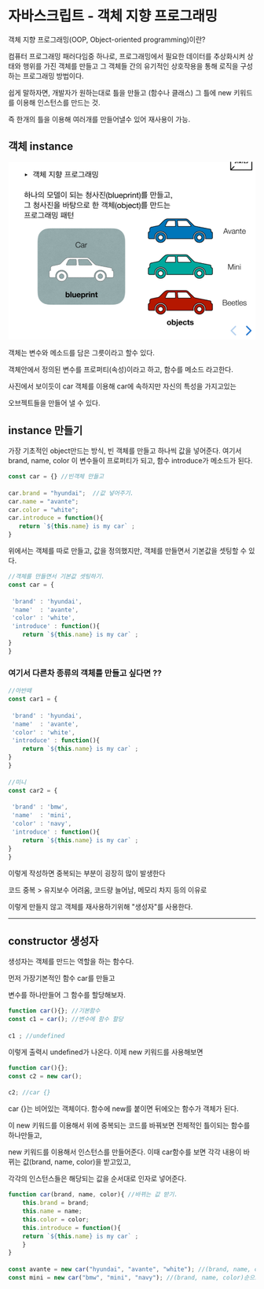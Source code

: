 # 자바스크립트 - 객체 지향 프로그래밍
객체 지향 프로그래밍(OOP, Object-oriented programming)이란?

컴퓨터 프로그래밍 패러다임중 하나로, 프로그래밍에서 필요한 데이터를 추상화시켜 상태와 행위를 가진 객체를 만들고 그 객체들 간의 유기적인 상호작용을 통해 로직을 구성하는 프로그래밍 방법이다.

쉽게 말하자면, 개발자가 원하는대로 틀을 만들고 (함수나 클래스)
그 틀에 new 키워드를 이용해 인스턴스를 만드는 것. 

즉 한개의 틀을 이용해 여러개를 만들어낼수 있어 재사용이 가능.

## 객체 instance
![Alt text](../IMG/object.png)

객체는 변수와 메소드를 담은 그릇이라고 할수 있다.

객체안에서 정의된 변수를 프로퍼티(속성)이라고 하고, 함수를 메소드 라고한다. 

사진에서 보이듯이 car 객체를 이용해 car에 속하지만 자신의 특성을 가지고있는

오브젝트들을 만들어 낼 수 있다.

## instance 만들기

 가장 기초적인 object만드는 방식, 빈 객체를 만들고
 하나씩 값을 넣어준다.
 여기서 brand, name, color 이 변수들이 프로퍼티가 되고,
 함수 introduce가 메소드가 된다.
 ```js
const car = {} //빈객체 만들고

car.brand = "hyundai";  //값 넣어주기.
car.name = "avante";
car.color = "white";
car.introduce = function(){
    return `${this.name} is my car` ;
}
 ```

위에서는 객체를 따로 만들고, 값을 정의했지만,
객체를 만들면서 
기본값을 셋팅할 수 있다.
```js
//객체를 만들면서 기본값 셋팅하기.
const car = {

 'brand' : 'hyundai',
 'name'  : 'avante',
 'color' : 'white',
 'introduce' : function(){
    return `${this.name} is my car` ;
}
}
```



 ### 여기서 다른차 종류의 객체를 만들고 싶다면 ??

```js
//아반떼
const car1 = {

 'brand' : 'hyundai',
 'name'  : 'avante',
 'color' : 'white',
 'introduce' : function(){
    return `${this.name} is my car` ;
}
}

//미니
const car2 = {

 'brand' : 'bmw',
 'name'  : 'mini',
 'color' : 'navy',
 'introduce' : function(){
    return `${this.name} is my car` ;
}
}
```

이렇게 작성하면 중복되는 부분이 굉장히 많이 발생한다

코드 중복 > 유지보수 어려움, 코드량 늘어남, 메모리 차지 등의 이유로

이렇게 만들지 않고 객체를 재사용하기위해 "생성자"를 사용한다.

---------------------------
## constructor 생성자

생성자는 객체를 만드는 역할을 하는 함수다.

먼저 가장기본적인 함수 car를 만들고

변수를 하나만들어 그 함수를 할당해보자.

```js
function car(){}; //기본함수
const c1 = car(); //변수에 함수 할당

c1 ; //undefined
```
이렇게 출력시 undefined가 나온다. 이제 new 키워드를 사용해보면
```js
function car(){}; 
const c2 = new car();

c2; //car {}
```
car {}는 비어있는 객체이다. 함수에 new를 붙이면 뒤에오는 함수가 객체가 된다. 


이 new 키워드를 이용해서 위에 중복되는 코드를 바꿔보면
전체적인 틀이되는 함수를 하나만들고,

new 키워드를 이용해서 인스턴스를 만들어준다.
이때 car함수를 보면 각각 내용이 바뀌는 값(brand, name, color)을 받고있고,

각각의 인스턴스들은 해당되는 값을 순서대로 인자로 넣어준다.

```js
function car(brand, name, color){ //바뀌는 값 받기.
    this.brand = brand;
    this.name = name;
    this.color = color;
    this.introduce = function(){
    return `${this.name} is my car` ;
    }
}

const avante = new car("hyundai", "avante", "white"); //(brand, name, color)순으로 
const mini = new car("bmw", "mini", "navy"); //(brand, name, color)순으로 

```
